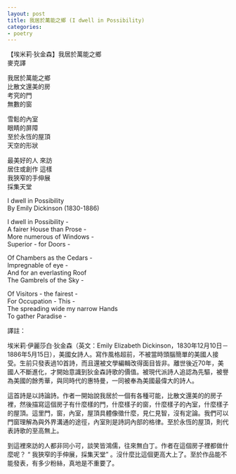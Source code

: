 ```yaml
---
layout: post
title: 我居於萬能之鄉 (I dwell in Possibility)
categories:
- poetry
---
```


【埃米莉·狄金森】我居於萬能之鄉  
麥克譯

我居於萬能之鄉  
比散文還美的房  
考究的門  
無數的窗

雪鬆的內室  
眼睛的屏障  
至於永恆的屋頂  
天空的形狀

最美好的人 來訪  
居住或創作 這樣  
我狹窄的手伸展  
採集天堂

I dwell in Possibility  
By Emily Dickinson (1830-1886)

I dwell in Possibility -  
A fairer House than Prose -  
More numerous of Windows -  
Superior - for Doors -

Of Chambers as the Cedars -  
Impregnable of eye -  
And for an everlasting Roof  
The Gambrels of the Sky -  

Of Visitors - the fairest -  
For Occupation - This -  
The spreading wide my narrow Hands  
To gather Paradise -

譯註：

埃米莉·伊麗莎白·狄金森（英文：Emily Elizabeth Dickinson，1830年12月10日－1886年5月15日），美國女詩人。寫作風格超前，不被當時頭腦簡單的美國人接受。生前只發表過10首詩，而且還被文學編輯改得面目皆非。離世後近70年，美國人不斷進化，才開始意識到狄金森詩歌的價值。被現代派詩人追認為先驅，被譽為美國的餘秀華，與同時代的惠特曼，一同被奉為美國最偉大的詩人。

這首詩是以詩論詩。作者一開始說我居於一個有各種可能，比散文還美的的房子裡，然後描寫這個房子有什麼樣的門，什麼樣子的窗，什麼樣子的內室，什麼樣子的屋頂。這里門，窗，內室，屋頂具體像徵什麼，見仁見智，沒有定論。我們可以門窗理解為與外界溝通的途徑，內室則是詩詞內部的格律。至於永恆的屋頂，則代表詩歌的至高無上。

到這裡來訪的人都非同小可，談笑皆鴻儒，往來無白丁。作者在這個房子裡都做什麼呢？ “ 我狹窄的手伸展，採集天堂” 。沒什麼比這個更高大上了。至於作品能不能發表，有多少粉絲，真地是不重要了。
